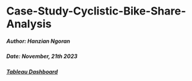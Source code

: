 # Case-Study-Cyclistic-Bike-Share-Analysis

##### Author: Hanzian Ngoran

##### Date: November, 21th 2023

##### [Tableau Dashboard](https://public.tableau.com/app/profile/hanzian.ngoran/viz/CyclisticBike_17000644833820/Dashboard7#1)


